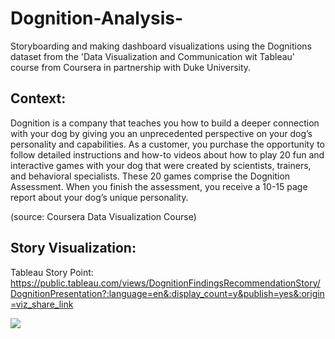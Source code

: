 # Dognition-Analysis-
Storyboarding and making dashboard visualizations using the Dognitions dataset from the 'Data Visualization and Communication wit Tableau' course from Coursera in partnership with Duke University.

## Context:
Dognition is a company that teaches you how to build a deeper connection with your dog by giving you an unprecedented perspective on your dog’s personality
and capabilities. As a customer, you purchase the opportunity to follow detailed instructions and how-to videos about how to play 20 fun and interactive games
with your dog that were created by scientists, trainers, and behavioral specialists. These 20 games comprise the Dognition Assessment. When you finish the 
assessment, you receive a 10-15 page report about your dog’s unique personality.

(source: Coursera Data Visualization Course)

## Story Visualization:
Tableau Story Point: https://public.tableau.com/views/DognitionFindingsRecommendationStory/DognitionPresentation?:language=en&:display_count=y&publish=yes&:origin=viz_share_link

<div class='tableauPlaceholder' id='viz1596155182332' style='position: relative'><noscript><a href='#'><img alt=' ' src='https:&#47;&#47;public.tableau.com&#47;static&#47;images&#47;Do&#47;DognitionFindingsRecommendationStory&#47;DognitionPresentation&#47;1_rss.png' style='border: none' /></a></noscript><object class='tableauViz'  style='display:none;'><param name='host_url' value='https%3A%2F%2Fpublic.tableau.com%2F' /> <param name='embed_code_version' value='3' /> <param name='site_root' value='' /><param name='name' value='DognitionFindingsRecommendationStory&#47;DognitionPresentation' /><param name='tabs' value='no' /><param name='toolbar' value='yes' /><param name='static_image' value='https:&#47;&#47;public.tableau.com&#47;static&#47;images&#47;Do&#47;DognitionFindingsRecommendationStory&#47;DognitionPresentation&#47;1.png' /> <param name='animate_transition' value='yes' /><param name='display_static_image' value='yes' /><param name='display_spinner' value='yes' /><param name='display_overlay' value='yes' /><param name='display_count' value='yes' /><param name='language' value='en' /><param name='filter' value='publish=yes' /></object></div>                <script type='text/javascript'>                    var divElement = document.getElementById('viz1596155182332');                    var vizElement = divElement.getElementsByTagName('object')[0];                    vizElement.style.width='1016px';vizElement.style.height='991px';                    var scriptElement = document.createElement('script');                    scriptElement.src = 'https://public.tableau.com/javascripts/api/viz_v1.js';                    vizElement.parentNode.insertBefore(scriptElement, vizElement);                </script>
